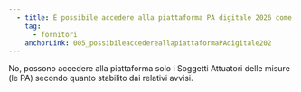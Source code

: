 ```yaml
---
  - title: È possibile accedere alla piattaforma PA digitale 2026 come fornitori?
    tag:
      - fornitori
    anchorLink: 005_possibileaccedereallapiattaformaPAdigitale202
---
```


No, possono accedere alla piattaforma solo i Soggetti Attuatori delle misure (le PA) secondo quanto stabilito dai relativi avvisi.